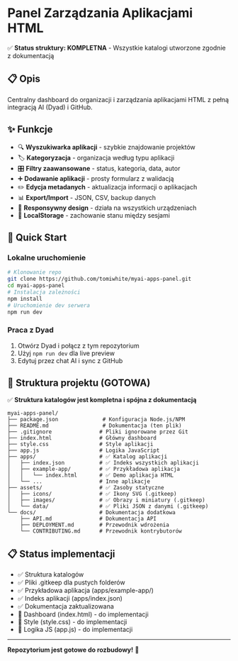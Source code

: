 # Panel Zarządzania Aplikacjami HTML

✅ **Status struktury: KOMPLETNA** - Wszystkie katalogi utworzone zgodnie z dokumentacją

## 📋 Opis
Centralny dashboard do organizacji i zarządzania aplikacjami HTML z pełną integracją AI (Dyad) i GitHub.

## ✨ Funkcje
- 🔍 **Wyszukiwarka aplikacji** - szybkie znajdowanie projektów
- 🏷️ **Kategoryzacja** - organizacja według typu aplikacji
- 🎛️ **Filtry zaawansowane** - status, kategoria, data, autor
- ➕ **Dodawanie aplikacji** - prosty formularz z walidacją
- ✏️ **Edycja metadanych** - aktualizacja informacji o aplikacjach
- 📊 **Export/Import** - JSON, CSV, backup danych
- 📱 **Responsywny design** - działa na wszystkich urządzeniach
- 💾 **LocalStorage** - zachowanie stanu między sesjami

## 🚀 Quick Start
### Lokalne uruchomienie
```bash
# Klonowanie repo
git clone https://github.com/tomiwhite/myai-apps-panel.git
cd myai-apps-panel
# Instalacja zależności
npm install
# Uruchomienie dev serwera
npm run dev
```

### Praca z Dyad
1. Otwórz Dyad i połącz z tym repozytorium
2. Użyj `npm run dev` dla live preview
3. Edytuj przez chat AI i sync z GitHub

## 📁 Struktura projektu (GOTOWA)
✅ **Struktura katalogów jest kompletna i spójna z dokumentacją**

```
myai-apps-panel/
├── package.json              # Konfiguracja Node.js/NPM
├── README.md                 # Dokumentacja (ten plik)
├── .gitignore               # Pliki ignorowane przez Git
├── index.html               # Główny dashboard
├── style.css                # Style aplikacji
├── app.js                   # Logika JavaScript
├── apps/                    # ✅ Katalog aplikacji
│   ├── index.json           # ✅ Indeks wszystkich aplikacji
│   ├── example-app/         # ✅ Przykładowa aplikacja
│   │   └── index.html       # ✅ Demo aplikacja HTML
│   └── ...                  # Inne aplikacje
├── assets/                  # ✅ Zasoby statyczne
│   ├── icons/               # ✅ Ikony SVG (.gitkeep)
│   ├── images/              # ✅ Obrazy i miniatury (.gitkeep)
│   └── data/                # ✅ Pliki JSON z danymi (.gitkeep)
└── docs/                    # Dokumentacja dodatkowa
    ├── API.md               # Dokumentacja API
    ├── DEPLOYMENT.md        # Przewodnik wdrożenia
    └── CONTRIBUTING.md      # Przewodnik kontrybutorów
```

## 📋 Status implementacji
- ✅ Struktura katalogów
- ✅ Pliki .gitkeep dla pustych folderów
- ✅ Przykładowa aplikacja (apps/example-app/)
- ✅ Indeks aplikacji (apps/index.json)
- ✅ Dokumentacja zaktualizowana
- 🔄 Dashboard (index.html) - do implementacji
- 🔄 Style (style.css) - do implementacji
- 🔄 Logika JS (app.js) - do implementacji

---
**Repozytorium jest gotowe do rozbudowy!** 🚀
